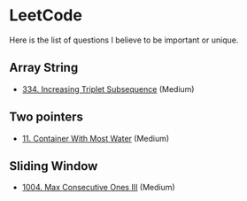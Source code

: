 # LeetCode

Here is the list of questions I believe to be important or unique.

## Array String

- [334. Increasing Triplet Subsequence](https://leetcode.com/problems/increasing-triplet-subsequence/) (Medium)

## Two pointers

- [11. Container With Most Water](https://leetcode.com/problems/container-with-most-water/) (Medium)

## Sliding Window

- [1004. Max Consecutive Ones III](https://leetcode.com/problems/max-consecutive-ones-iii/) (Medium)
